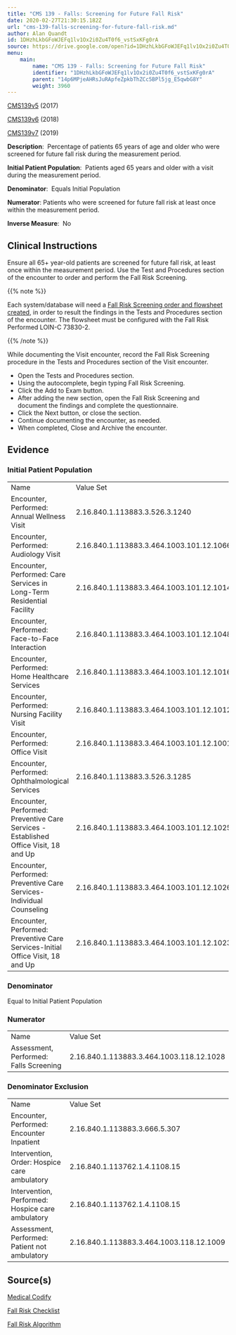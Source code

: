 ```yaml
---
title: "CMS 139 - Falls: Screening for Future Fall Risk"
date: 2020-02-27T21:30:15.182Z
url: "cms-139-falls-screening-for-future-fall-risk.md"
author: Alan Quandt
id: 1DHzhLkbGFoWJEFq1lv1Ox2i0Zu4T0f6_vstSxKFg0rA
source: https://drive.google.com/open?id=1DHzhLkbGFoWJEFq1lv1Ox2i0Zu4T0f6_vstSxKFg0rA
menu:
    main:
        name: "CMS 139 - Falls: Screening for Future Fall Risk"
        identifier: "1DHzhLkbGFoWJEFq1lv1Ox2i0Zu4T0f6_vstSxKFg0rA"
        parent: "14p6MPjeAHRsJuRApfeZpkbThZCc5BPl5jg_E5qwbG8Y"
        weight: 3960
---
```

[CMS139v5](https://medicalcodify.com/eh/?f=layoutnouser&func&module&tabmodule&name=RXDBmain&searchterm=cms139&showresult=CMS139v5&showresulttype=Measure) (2017)

[CMS139v6](https://medicalcodify.com/eh/?f=layoutnouser&func&module&tabmodule&name=RXDBmain&searchterm=cms139&showresult=CMS139v6&showresulttype=Measure) (2018)

[CMS139v7](https://medicalcodify.com/eh/?f=layoutnouser&func&module&tabmodule&name=RXDBmain&searchterm=cms139&showresult=CMS139v7&showresulttype=Measure) (2019)



**Description**:  Percentage of patients 65 years of age and older who were screened for future fall risk during the measurement period.

**Initial Patient Population**:  Patients aged 65 years and older with a visit during the measurement period.

**Denominator**:  Equals Initial Population

**Numerator**: Patients who were screened for future fall risk at least once within the measurement period.

**Inverse Measure**:  No

## Clinical Instructions

Ensure all 65+ year-old patients are screened for future fall risk, at least once within the measurement period. Use the Test and Procedures section of the encounter to order and perform the Fall Risk Screening. 

{{% note %}}

Each system/database will need a [Fall Risk Screening order and flowsheet created](flowsheets-editor.md), in order to result the findings in the Tests and Procedures section of the encounter. The flowsheet must be configured with the Fall Risk Performed LOIN-C 73830-2.

{{% /note %}}


While documenting the Visit encounter, record the Fall Risk Screening procedure in the Tests and Procedures section of the Visit encounter.

* Open the Tests and Procedures section.
* Using the autocomplete, begin typing Fall Risk Screening.
* Click the Add to Exam button.
* After adding the new section, open the Fall Risk Screening and document the findings and complete the questionnaire.
* Click the Next button, or close the section.
* Continue documenting the encounter, as needed.
* When completed, Close and Archive the encounter.

## Evidence

### Initial Patient Population

<table>
  <tr>
    <td>Name</td>
    <td>Value Set</td>
  </tr>
  <tr>
    <td>Encounter, Performed: Annual Wellness Visit</td>
    <td>2.16.840.1.113883.3.526.3.1240</td>
  </tr>
  <tr>
    <td>Encounter, Performed: Audiology Visit</td>
    <td>2.16.840.1.113883.3.464.1003.101.12.1066</td>
  </tr>
  <tr>
    <td>Encounter, Performed: Care Services in Long-Term Residential Facility</td>
    <td>2.16.840.1.113883.3.464.1003.101.12.1014</td>
  </tr>
  <tr>
    <td>Encounter, Performed: Face-to-Face Interaction</td>
    <td>2.16.840.1.113883.3.464.1003.101.12.1048</td>
  </tr>
  <tr>
    <td>Encounter, Performed: Home Healthcare Services</td>
    <td>2.16.840.1.113883.3.464.1003.101.12.1016</td>
  </tr>
  <tr>
    <td>Encounter, Performed: Nursing Facility Visit</td>
    <td>2.16.840.1.113883.3.464.1003.101.12.1012</td>
  </tr>
  <tr>
    <td>Encounter, Performed: Office Visit</td>
    <td>2.16.840.1.113883.3.464.1003.101.12.1001</td>
  </tr>
  <tr>
    <td>Encounter, Performed: Ophthalmological Services</td>
    <td>2.16.840.1.113883.3.526.3.1285</td>
  </tr>
  <tr>
    <td>Encounter, Performed: Preventive Care Services - Established Office Visit, 18 and Up</td>
    <td>2.16.840.1.113883.3.464.1003.101.12.1025</td>
  </tr>
  <tr>
    <td>Encounter, Performed: Preventive Care Services-Individual Counseling</td>
    <td>2.16.840.1.113883.3.464.1003.101.12.1026</td>
  </tr>
  <tr>
    <td>Encounter, Performed: Preventive Care Services-Initial Office Visit, 18 and Up</td>
    <td>2.16.840.1.113883.3.464.1003.101.12.1023</td>
  </tr>
</table>

### Denominator

Equal to Initial Patient Population

### Numerator

<table>
  <tr>
    <td>Name</td>
    <td>Value Set</td>
  </tr>
  <tr>
    <td>Assessment, Performed: Falls Screening</td>
    <td>2.16.840.1.113883.3.464.1003.118.12.1028</td>
  </tr>
</table>

### Denominator Exclusion

<table>
  <tr>
    <td>Name</td>
    <td>Value Set</td>
  </tr>
  <tr>
    <td>Encounter, Performed: Encounter Inpatient</td>
    <td>2.16.840.1.113883.3.666.5.307</td>
  </tr>
  <tr>
    <td>Intervention, Order: Hospice care ambulatory</td>
    <td>2.16.840.1.113762.1.4.1108.15</td>
  </tr>
  <tr>
    <td>Intervention, Performed: Hospice care ambulatory</td>
    <td>2.16.840.1.113762.1.4.1108.15</td>
  </tr>
  <tr>
    <td>Assessment, Performed: Patient not ambulatory</td>
    <td>2.16.840.1.113883.3.464.1003.118.12.1009</td>
  </tr>
</table>

## Source(s)

[Medical Codify](https://medicalcodify.com/eh/?f=layoutnouser&func&name=RXDBmain&module&tabmodule&searchterm=cms139&Submit=Search&icd9search=0&icd10search=0&icd10pcssearch=0&snomedsearch=0&loincsearch=0&labcorpsearch=0&questsearch=0&rxnormsearch=0&hcpcssearch=0&ndcsearch=0&cvxsearch=0&vissearch=0&vssearch=0&meassearch=1&pcssearch=1&fdbsearch=1&fdbnamesearch=1&fullsearch&flowsheet)

[Fall Risk Checklist](https://www.cdc.gov/steadi/pdf/STEADI-Form-RiskFactorsCk-508.pdf)

[Fall Risk Algorithm](https://www.cdc.gov/steadi/pdf/STEADI-Algorithm-508.pdf)

